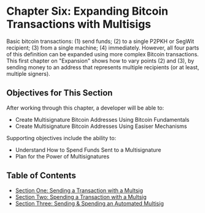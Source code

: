 # Chapter Six: Expanding Bitcoin Transactions with Multisigs

Basic bitcoin transactions: (1) send funds; (2) to a single P2PKH or SegWit recipient; (3) from a single machine; (4) immediately. However, all four parts of this definition can be expanded using more complex Bitcoin transactions. This first chapter on "Expansion" shows how to vary points (2) and (3), by sending money to an address that represents multiple recipients (or at least, multiple signers).

## Objectives for This Section

After working through this chapter, a developer will be able to:

   * Create Multisignature Bitcoin Addresses Using Bitcoin Fundamentals
   * Create Multisignature Bitcoin Addresses Using Easiser Mechanisms
   
Supporting objectives include the ability to:

   * Understand How to Spend Funds Sent to a Multisignature
   * Plan for the Power of Multisignatures
   
## Table of Contents

   * [Section One: Sending a Transaction with a Multsig](06_1_Sending_a_Transaction_to_a_Multisig.md)
   * [Section Two: Spending a Transaction with a Multsig](06_2_Spending_a_Transaction_to_a_Multisig.md)
   * [Section Three: Sending & Spending an Automated Multisig](06_3_Sending_an_Automated_Multisig.md)
